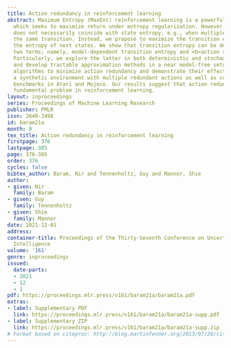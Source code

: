 ```yaml
---
title: Action redundancy in reinforcement learning
abstract: Maximum Entropy (MaxEnt) reinforcement learning is a powerful learning paradigm
  which seeks to maximize return under entropy regularization. However, action entropy
  does not necessarily coincide with state entropy, e.g., when multiple actions produce
  the same transition. Instead, we propose to maximize the transition entropy, i.e.,
  the entropy of next states. We show that transition entropy can be described by
  two terms; namely, model-dependent transition entropy and <b>action redundancy</b>.
  Particularly, we explore the latter in both deterministic and stochastic settings
  and develop tractable approximation methods in a near model-free setup. We construct
  algorithms to minimize action redundancy and demonstrate their effectiveness on
  a synthetic environment with multiple redundant actions as well as contemporary
  benchmarks in Atari and Mujoco. Our results suggest that action redundancy is a
  fundamental problem in reinforcement learning.
layout: inproceedings
series: Proceedings of Machine Learning Research
publisher: PMLR
issn: 2640-3498
id: baram21a
month: 0
tex_title: Action redundancy in reinforcement learning
firstpage: 376
lastpage: 385
page: 376-385
order: 376
cycles: false
bibtex_author: Baram, Nir and Tennenholtz, Guy and Mannor, Shie
author:
- given: Nir
  family: Baram
- given: Guy
  family: Tennenholtz
- given: Shie
  family: Mannor
date: 2021-12-01
address:
container-title: Proceedings of the Thirty-Seventh Conference on Uncertainty in Artificial
  Intelligence
volume: '161'
genre: inproceedings
issued:
  date-parts:
  - 2021
  - 12
  - 1
pdf: https://proceedings.mlr.press/v161/baram21a/baram21a.pdf
extras:
- label: Supplementary PDF
  link: https://proceedings.mlr.press/v161/baram21a/baram21a-supp.pdf
- label: Supplementary ZIP
  link: https://proceedings.mlr.press/v161/baram21a/baram21a-supp.zip
# Format based on citeproc: http://blog.martinfenner.org/2013/07/30/citeproc-yaml-for-bibliographies/
---
```

